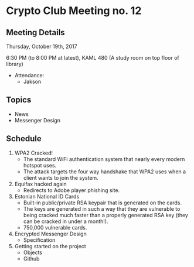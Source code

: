 # Crypto Club Meeting no. 12

## Meeting Details

Thursday, October 19th, 2017

6:30 PM (to 8:00 PM at latest), KAML 480 (A study room on top floor of library)

* Attendance:
	* Jakson

## Topics
* News
* Messenger Design

## Schedule
1. WPA2 Cracked!
	* The standard WiFi authentication system that nearly every modern hotspot uses.
	* The attack targets the four way handshake that WPA2 uses when a client wants to join the system.
2. Equifax hacked again
	* Redirects to Adobe player phishing site.
3. Estonian National ID Cards
	* Built-in public/private RSA keypair that is generated on the cards.
	* The keys are generated in such a way that they are vulnerable to being cracked much faster than a properly generated RSA key (they can be cracked in under a month!).
	* 750,000 vulnerable cards.
4. Encrypted Messenger Design
	* Specification
5. Getting started on the project
	* Objects
	* Github
